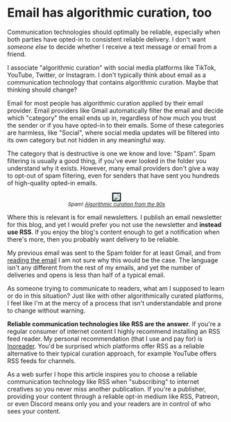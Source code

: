 # Email has algorithmic curation, too

Communication technologies should optimally be reliable, especially when both parties have opted-in to consistent reliable delivery. I don't want *someone else* to decide whether I receive a text message or email from a friend.

I associate "algorithmic curation" with social media platforms like TikTok, YouTube, Twitter, or Instagram. I don't typically think about email as a communication technology that contains algorithmic curation. Maybe that thinking should change?

Email for most people has algorithmic curation applied by their email provider. Email providers like Gmail automatically filter the email and decide which "category" the email ends up in, regardless of how much you trust the sender or if you have opted-in to their emails.
Some of these categories are harmless, like "Social", where social media updates will be filtered into its own category but not hidden in any meaningful way.

<div class="row">
<div class="col-6">
<p>The category that is destructive is one we know and love: "Spam". Spam filtering is usually a good thing, if you've ever looked in the folder you understand why it exists. However, many email providers don't give a way to opt-out of spam filtering, even for senders that have sent you hundreds of high-quality opted-in emails.</p>
</div>
<div class="col-6">
<center>
<img src="https://storage.googleapis.com/sethmlarson-dev-static-assets/IMG_2231_small.jpg" style="border: 2px black solid; max-width: 100%"/>
<br><small><i>Spam! <a href="https://en.wikipedia.org/wiki/History_of_email_spam">Algorithmic curation from the 90s</a></i></small></center>
<p></p>
</div>
</div>

Where this is relevant is for email newsletters. I publish an email newsletter for this blog, and yet I would prefer you not use the newsletter and **instead use RSS**.
If you enjoy the blog's content enough to get a notification when there's more, then you probably want delivery to be reliable.

My previous email was sent to the Spam folder for at least Gmail, and from [reading the email](https://buttondown.com/sethmlarson/archive/setting-discord-status-from-physical-gamecube/)
I am not sure why this would be the case. The language isn't any different from the rest of my emails, and yet the number of deliveries and opens is less than half of a typical email.

As someone trying to communicate to readers, what am I supposed to learn or do in this situation? Just like with other
algorithmically curated platforms, I feel like I'm at the mercy of a process that isn't understandable
and prone to change without warning.

**Reliable communication technologies like RSS are the answer**. If you're a regular consumer of internet content I highly recommend installing an RSS feed reader.
My personal recommendation (that I use and pay for) is [Inoreader](https://inoreader.com). You'd be surprised which platforms offer RSS
as a reliable alternative to their typical curation approach, for example YouTube offers RSS feeds for channels.

As a web surfer I hope this article inspires you to choose a reliable communication technology like RSS when "subscribing" to internet creatives so you never miss another publication.
If you're a publisher, providing your content through a reliable opt-in medium like RSS, Patreon, or even Discord means only you
and your readers are in control of who sees your content.
